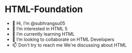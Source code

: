 # HTML-Foundation
- 👋 Hi, I’m @subhrangsu05
- 👀 I’m interested in HTML 5
- 🌱 I’m currently learning HTML
- 💞️ I’m looking to collaborate on HTML Developers
- 📫 Don't try to reach me
We're discussing about HTML
